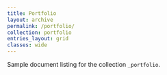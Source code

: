 ```yaml
---
title: Portfolio
layout: archive
permalink: /portfolio/
collection: portfolio
entries_layout: grid
classes: wide
---
```


Sample document listing for the collection `_portfolio`.
